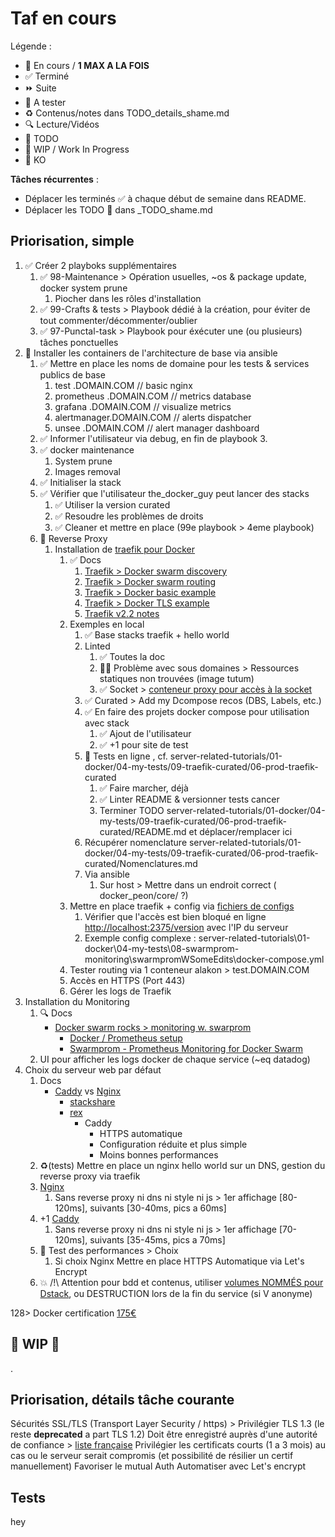 # Taf en cours

Légende :

- 🚀  En cours / **1 MAX A LA FOIS**
- ✅  Terminé
- ⏩  Suite
- 📌  A tester
- ♻️  Contenus/notes dans TODO_details_shame.md
- 🔍  Lecture/Vidéos
- 🌱  TODO
- 🚧  WIP / Work In Progress
- 💩  KO

**Tâches récurrentes** :

- Déplacer les terminés ✅ à chaque début de semaine dans README.
- Déplacer les TODO 🌱 dans _TODO_shame.md

## Priorisation, simple

1. ✅ Créer 2 playboks supplémentaires
   1. ✅ 98-Maintenance    > Opération usuelles, ~os & package update, docker system prune
      1. Piocher dans les rôles d'installation
   2. ✅ 99-Crafts & tests > Playbook dédié à la création, pour éviter de tout commenter/décommenter/oublier
   3. ✅ 97-Punctal-task   > Playbook pour éxécuter une (ou plusieurs) tâches ponctuelles
2. 🚀 Installer les containers de l'architecture de base via ansible
   1. ✅ Mettre en place les noms de domaine pour les tests & services publics de base
      1. test        .DOMAIN.COM   // basic nginx
      2. prometheus  .DOMAIN.COM   // metrics database
      3. grafana     .DOMAIN.COM   // visualize metrics
      4. alertmanager.DOMAIN.COM   // alerts dispatcher
      5. unsee       .DOMAIN.COM   // alert manager dashboard
   2. ✅ Informer l'utilisateur via debug, en fin de playbook 3.
   3. ✅ docker maintenance
      1. System prune
      2. Images removal
   4. ✅ Initialiser la stack
   5. ✅ Vérifier que l'utilisateur the_docker_guy peut lancer des stacks
      1. ✅ Utiliser la version curated
      2. ✅ Resoudre les problèmes de droits
      3. ✅ Cleaner et mettre en place (99e playbook > 4eme playbook)
   6. 🚀 Reverse Proxy
      1. Installation de [traefik pour Docker](https://docs.traefik.io/providers/docker/)
         1. ✅ Docs
            1. [Traefik > Docker swarm discovery](https://docs.traefik.io/providers/docker/)
            2. [Traefik > Docker swarm routing](https://docs.traefik.io/routing/providers/docker/)
            3. [Traefik > Docker basic example](https://docs.traefik.io/user-guides/docker-compose/basic-example/)
            4. [Traefik > Docker TLS example](https://docs.traefik.io/user-guides/docker-compose/acme-tls/)
            5. [Traefik v2.2 notes](https://containo.us/blog/traefik-2-2-ingress/)
         2. Exemples en local
            1. ✅ Base stacks traefik + hello world
            2. Linted
               1. ✅ Toutes la doc
               2. 🐛✅ Problème avec sous domaines > Ressources statiques non trouvées (image tutum)
               3. ✅ Socket > [conteneur proxy pour accès à la socket](https://chriswiegman.com/2019/11/protecting-your-docker-socket-with-traefik-2/)
            3. ✅ Curated > Add my Dcompose recos (DBS, Labels, etc.)
            4. ✅ En faire des projets docker compose pour utilisation avec stack
               1. ✅ Ajout de l'utilisateur
               2. ✅ +1 pour site de test
            5. 🚀 Tests en ligne , cf. server-related-tutorials/01-docker/04-my-tests/09-traefik-curated/06-prod-traefik-curated
               1. ✅ Faire marcher, déjà
               2. ✅ Linter README & versionner tests cancer
               3. Terminer TODO server-related-tutorials/01-docker/04-my-tests/09-traefik-curated/06-prod-traefik-curated/README.md et déplacer/remplacer ici 
            6. Récupérer nomenclature server-related-tutorials/01-docker/04-my-tests/09-traefik-curated/06-prod-traefik-curated/Nomenclatures.md
            7. Via ansible
               1. Sur host > Mettre dans un endroit correct ( docker_peon/core/ ?)
         3. Mettre en place traefik + config via [fichiers de configs](https://docs.docker.com/engine/swarm/configs/)
            1. Vérifier que l'accès est bien bloqué en ligne [http://localhost:2375/version](http://localhost:2375/version) avec l'IP du serveur
            2. Exemple config complexe : server-related-tutorials\01-docker\04-my-tests\08-swarmprom-monitoring\swarmpromWSomeEdits\docker-compose.yml
         4. Tester routing via 1 conteneur alakon > test.DOMAIN.COM
         5. Accès en HTTPS (Port 443)
         6. Gérer les logs de Traefik
3. Installation du Monitoring
   1. 🔍 Docs
      - [Docker swarm rocks > monitoring w. swarprom](https://dockerswarm.rocks/swarmprom/)
        - [Docker / Prometheus setup](https://docs.docker.com/config/daemon/prometheus/)
        - [Swarmprom - Prometheus Monitoring for Docker Swarm](https://www.weave.works/blog/swarmprom-prometheus-monitoring-for-docker-swarm)
   2. UI pour afficher les logs docker de chaque service (~eq datadog)
4. Choix du serveur web par défaut
   1. Docs
      - [Caddy](https://caddyserver.com/) vs [Nginx](https://www.nginx.com/)
        - [stackshare](https://stackshare.io/stackups/caddy-vs-nginx)
        - [rex](https://medium.com/@torch2424/my-experience-of-switching-from-nginx-to-caddy-79bc8cd627c0)
          - Caddy
            - HTTPS automatique
            - Configuration réduite et plus simple
            - Moins bonnes performances
   2. ♻️(tests) Mettre en place un nginx hello world sur un DNS, gestion du reverse proxy via traefik
   3. [Nginx](https://hub.docker.com/_/nginx)
      1. Sans reverse proxy ni dns ni style ni js > 1er affichage [80-120ms], suivants [30-40ms, pics a 60ms]
   4. +1 [Caddy](https://hub.docker.com/r/yobasystems/alpine-caddy/)
      1. Sans reverse proxy ni dns ni style ni js > 1er affichage [70-120ms], suivants [35-45ms, pics a 70ms]
   5. 📌 Test des performances > Choix
      1. Si choix Nginx Mettre en place HTTPS Automatique via Let's Encrypt
   6. 💥 /!\ Attention pour bdd et contenus, utiliser [volumes NOMMÉS pour Dstack](https://docs.docker.com/compose/compose-file/#volumes-for-services-swarms-and-stack-files), ou DESTRUCTION lors de la fin du service (si V anonyme)

128> Docker certification [175€](https://success.docker.com/certification)

## 🚧 WIP 🚧

.

## Priorisation, détails tâche courante

Sécurités SSL/TLS (Transport Layer Security / https) >
   Privilégier TLS 1.3 (le reste **deprecated** a part TLS 1.2)
   Doit être enregistré auprès d'une autorité de confiance > [liste française](https://webgate.ec.europa.eu/tl-browser/#/tl/FR)
   Privilégier les certificats courts (1 a 3 mois) au cas ou le serveur serait compromis (et possibilité de résilier un certif manuellement)
   Favoriser le mutual Auth
   Automatiser avec Let's encrypt

## Tests

hey
